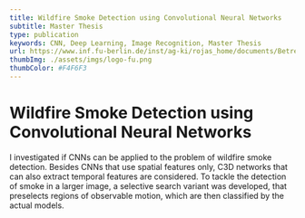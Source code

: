 ```yaml
---
title: Wildfire Smoke Detection using Convolutional Neural Networks
subtitle: Master Thesis
type: publication
keywords: CNN, Deep Learning, Image Recognition, Master Thesis 
url: https://www.inf.fu-berlin.de/inst/ag-ki/rojas_home/documents/Betreute_Arbeiten/Master-Hohberg.pdf
thumbImg: ./assets/imgs/logo-fu.png
thumbColor: #F4F6F3
---
```


# Wildfire Smoke Detection using Convolutional Neural Networks

I investigated if CNNs can be applied to the problem of wildfire smoke detection. Besides CNNs that use spatial 
features only, C3D networks that can also extract temporal features are considered. To tackle the detection of smoke in a larger image, a selective search variant was developed, that preselects regions of observable motion, which are 
then classified by the actual models.